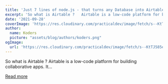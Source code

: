 ```yaml
---
title: 'Just 7 lines of node.js - that turns any Database into Airtable-like Spreadsheet!  '
excerpt: 'So what is Airtable ?   Airtable is a low-code platform for building collaborative apps. It...'
date: '2021-09-28'
coverImage: 'https://res.cloudinary.com/practicaldev/image/fetch/s--KtTJ585e--/c_imagga_scale,f_auto,fl_progressive,h_420,q_auto,w_1000/https://dev-to-uploads.s3.amazonaws.com/uploads/articles/8hr9nbkrpc7tcni16ug0.png'
author:
  name: Koders
  picture: "assets/blog/authors/koders.png"
ogImage:
  url: 'https://res.cloudinary.com/practicaldev/image/fetch/s--KtTJ585e--/c_imagga_scale,f_auto,fl_progressive,h_420,q_auto,w_1000/https://dev-to-uploads.s3.amazonaws.com/uploads/articles/8hr9nbkrpc7tcni16ug0.png'
---
```


So what is Airtable ?   Airtable is a low-code platform for building collaborative apps. It...

[Read more](https://dev.to/o1lab/in-7-lines-of-code-you-can-turn-any-database-into-airtable-like-spreadsheet-using-nocodb-51ah)
